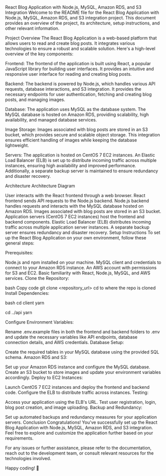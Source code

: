 React Blog Application with Node.js, MySQL, Amazon RDS, and S3 Integration
Welcome to the README file for the React Blog Application with Node.js, MySQL, Amazon RDS, and S3 integration project. This document provides an overview of the project, its architecture, setup instructions, and other relevant information.

Project Overview
The React Blog Application is a web-based platform that allows users to read and create blog posts. It integrates various technologies to ensure a robust and scalable solution. Here's a high-level overview of the key components:

Frontend: The frontend of the application is built using React, a popular JavaScript library for building user interfaces. It provides an intuitive and responsive user interface for reading and creating blog posts.

Backend: The backend is powered by Node.js, which handles various API requests, database interactions, and S3 integration. It provides the necessary endpoints for user authentication, fetching and creating blog posts, and managing images.

Database: The application uses MySQL as the database system. The MySQL database is hosted on Amazon RDS, providing scalability, high availability, and managed database services.

Image Storage: Images associated with blog posts are stored in an S3 bucket, which provides secure and scalable object storage. This integration ensures efficient handling of images while keeping the database lightweight.

Servers: The application is hosted on CentOS 7 EC2 instances. An Elastic Load Balancer (ELB) is set up to distribute incoming traffic across multiple instances, ensuring high availability and improved performance. Additionally, a separate backup server is maintained to ensure redundancy and disaster recovery.

Architecture
Architecture Diagram

User interacts with the React frontend through a web browser.
React frontend sends API requests to the Node.js backend.
Node.js backend handles requests and interacts with the MySQL database hosted on Amazon RDS.
Images associated with blog posts are stored in an S3 bucket.
Application servers (CentOS 7 EC2 instances) host the frontend and backend components.
Elastic Load Balancer (ELB) distributes incoming traffic across multiple application server instances.
A separate backup server ensures redundancy and disaster recovery.
Setup Instructions
To set up the React Blog Application on your own environment, follow these general steps:

Prerequisites:

Node.js and npm installed on your machine.
MySQL client and credentials to connect to your Amazon RDS instance.
An AWS account with permissions for S3 and EC2.
Basic familiarity with React, Node.js, MySQL, and AWS services.
Clone the Repository:

bash
Copy code
git clone <repository_url>
cd to where the repo is cloned 
Install Dependencies:

bash
cd client
yarn

cd ../api
yarn

Configure Environment Variables:

Rename .env.example files in both the frontend and backend folders to .env and update the necessary variables like API endpoints, database connection details, and AWS credentials.
Database Setup:

Create the required tables in your MySQL database using the provided SQL schema.
Amazon RDS and S3:

Set up your Amazon RDS instance and configure the MySQL database.
Create an S3 bucket to store images and update your environment variables accordingly.
Deploy to EC2 Instances:

Launch CentOS 7 EC2 instances and deploy the frontend and backend code.
Configure the ELB to distribute traffic across instances.
Testing:

Access your application using the ELB's URL.
Test user registration, login, blog post creation, and image uploading.
Backup and Redundancy:

Set up automated backups and redundancy measures for your application servers.
Conclusion
Congratulations! You've successfully set up the React Blog Application with Node.js, MySQL, Amazon RDS, and S3 integration. Feel free to explore and customize the application further based on your requirements.

For any issues or further assistance, please refer to the documentation, reach out to the development team, or consult relevant resources for the technologies involved.

Happy coding! 🚀




